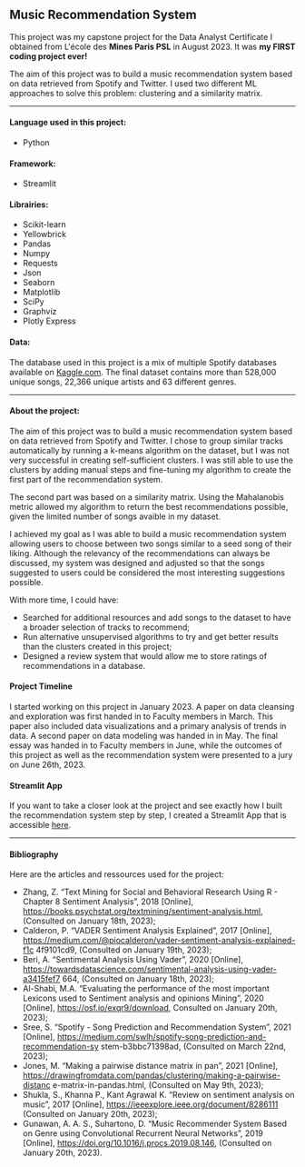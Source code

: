 ## Music Recommendation System

This project was my capstone project for the Data Analyst Certificate I obtained from L'école des **Mines Paris PSL** in August 2023. It was **my FIRST coding project ever!**

The aim of this project was to build a music recommendation system based on data retrieved from Spotify and Twitter. I used two different ML approaches to solve this problem: clustering and a similarity matrix.

---

#### Language used in this project:
- Python
  
#### Framework:
- Streamlit

#### Librairies:
- Scikit-learn
- Yellowbrick
- Pandas
- Numpy
- Requests
- Json
- Seaborn
- Matplotlib
- SciPy
- Graphviz
- Plotly Express

#### Data:
The database used in this project is a mix of multiple Spotify databases available on [Kaggle.com](https://www.kaggle.com/datasets/maharshipandya/-spotify-tracks-dataset). The final dataset contains more than 528,000 unique songs, 22,366 unique artists and 63 different genres.

---

#### About the project:
The aim of this project was to build a music recommendation system based on data retrieved from Spotify and Twitter.
I chose to group similar tracks automatically by running a k-means algorithm on the dataset, but I was not very successful in creating self-sufficient clusters. I was still able to use the clusters by adding manual steps and fine-tuning my algorithm to create the first part of the recommendation system.

The second part was based on a similarity matrix. Using the Mahalanobis metric allowed my algorithm to return the best recommendations possible, given the limited number of songs avaible in my dataset.

I achieved my goal as I was able to build a music recommendation system allowing users to choose between two songs similar to a seed song of their liking. Although the relevancy of the recommendations can always be discussed, my system was designed and adjusted so that the songs suggested to users could be considered the most interesting suggestions possible.


With more time, I could have:
  - Searched for additional resources and add songs to the dataset to have a broader selection of tracks to recommend;
  - Run alternative unsupervised algorithms to try and get better results than the clusters created in this project;
  - Designed a review system that would allow me to store ratings of recommendations in a database.


#### Project Timeline
I started working on this project in January 2023. A paper on data cleansing and exploration was first handed in to Faculty members in March. This paper also included data visualizations and a primary analysis of trends in data. A second paper on data modeling was handed in in May. The final essay was handed in to Faculty members in June, while the outcomes of this project as well as the recommendation system were presented to a jury on June 26th, 2023.


#### Streamlit App
If you want to take a closer look at the project and see exactly how I built the recommendation system step by step, I created a Streamlit App that is accessible [here](https://julielerudulier.streamlit.app/).

---

#### Bibliography

Here are the articles and ressources used for the project:
  - Zhang, Z. “Text Mining for Social and Behavioral Research Using R - Chapter 8 Sentiment Analysis”, 2018 [Online], https://books.psychstat.org/textmining/sentiment-analysis.html, (Consulted on January 18th, 2023);
  - Calderon, P. “VADER Sentiment Analysis Explained”, 2017 [Online], https://medium.com/@piocalderon/vader-sentiment-analysis-explained-f1c 4f9101cd9, (Consulted on January 19th, 2023);
  - Beri, A. “Sentimental Analysis Using Vader”, 2020 [Online], https://towardsdatascience.com/sentimental-analysis-using-vader-a3415fef7 664, (Consulted on January 18th, 2023);
  - Al-Shabi, M.A. “Evaluating the performance of the most important Lexicons used to Sentiment analysis and opinions Mining”, 2020 [Online], https://osf.io/exqr9/download, Consulted on January 20th, 2023);
  - Sree, S. “Spotify - Song Prediction and Recommendation System”, 2021 [Online], https://medium.com/swlh/spotify-song-prediction-and-recommendation-sy stem-b3bbc71398ad, (Consulted on March 22nd, 2023);
  - Jones, M. “Making a pairwise distance matrix in pan”, 2021 [Online], https://drawingfromdata.com/pandas/clustering/making-a-pairwise-distanc e-matrix-in-pandas.html, (Consulted on May 9th, 2023);
  - Shukla, S., Khanna P., Kant Agrawal K. “Review on sentiment analysis on music”, 2017 [Online], https://ieeexplore.ieee.org/document/8286111 (Consulted on January 20th, 2023);
  - Gunawan, A. A. S., Suhartono, D. “Music Recommender System Based on Genre using Convolutional Recurrent Neural Networks”, 2019 [Online], https://doi.org/10.1016/j.procs.2019.08.146, (Consulted on January 20th, 2023).
